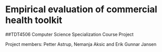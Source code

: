 
# Empirical evaluation of commercial health toolkit
##TDT4506 Computer Science Specialization Course Project

Project members: Petter Astrup, Nemanja Aksic and Erik Gunnar Jansen
